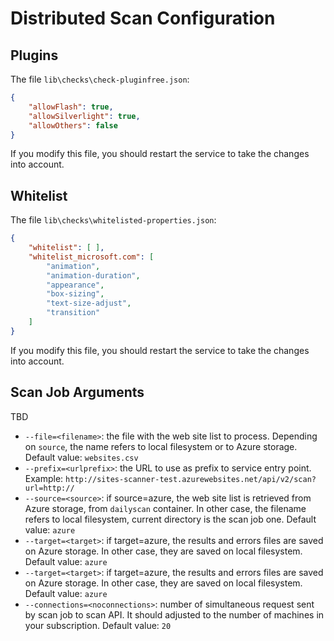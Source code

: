 # Distributed Scan Configuration

## Plugins 

The file `lib\checks\check-pluginfree.json`:

```json
{
    "allowFlash": true,
    "allowSilverlight": true,
    "allowOthers": false
}
```

If you modify this file, you should restart the service to take the changes into account.

## Whitelist

The file `lib\checks\whitelisted-properties.json`:

```json
{
    "whitelist": [ ],
    "whitelist_microsoft.com": [
        "animation",
        "animation-duration",
        "appearance",
        "box-sizing",
        "text-size-adjust",
        "transition"
    ]
}
```

If you modify this file, you should restart the service to take the changes into account.

## Scan Job Arguments

TBD

- `--file=<filename>`: the file with the web site list to process. Depending on `source`, the name refers to local filesystem or to Azure storage. Default value: `websites.csv`
- `--prefix=<urlprefix>`: the URL to use as prefix to service entry point. Example: `http://sites-scanner-test.azurewebsites.net/api/v2/scan?url=http://`
- `--source=<source>`: if source=azure, the web site list is retrieved from Azure storage, from `dailyscan` container. In other case, the filename refers to local filesystem, current directory is the scan job one. Default value: `azure`
- `--target=<target>`: if target=azure, the results and errors files are saved on Azure storage. In other case, they are saved on local filesystem. Default value: `azure`
- `--target=<target>`: if target=azure, the results and errors files are saved on Azure storage. In other case, they are saved on local filesystem. Default value: `azure`
- `--connections=<noconnections>`: number of simultaneous request sent by scan job to scan API. It should adjusted to the number of machines in your subscription. Default value: `20`

